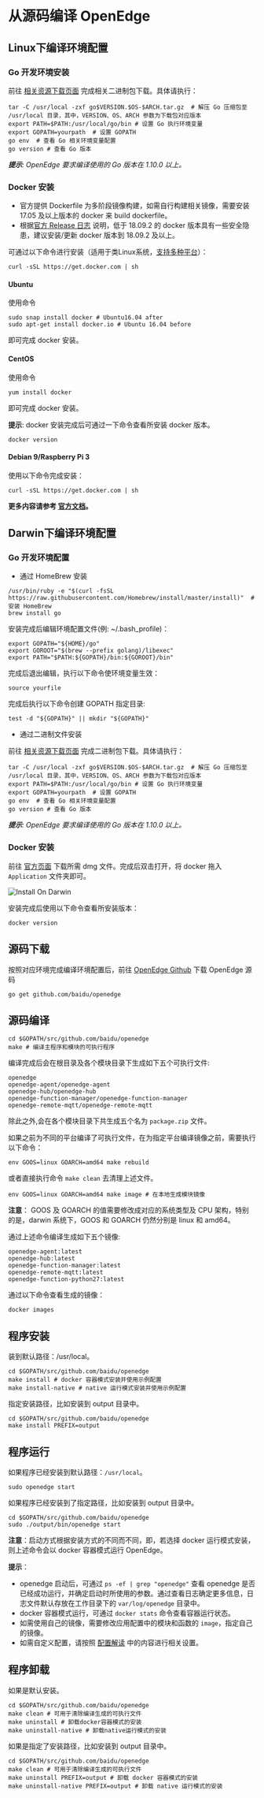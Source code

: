 # 从源码编译 OpenEdge

## Linux下编译环境配置

### Go 开发环境安装

前往 [相关资源下载页面](../Resources-download.md) 完成相关二进制包下载。具体请执行：

```shell
tar -C /usr/local -zxf go$VERSION.$OS-$ARCH.tar.gz  # 解压 Go 压缩包至 /usr/local 目录，其中，VERSION、OS、ARCH 参数为下载包对应版本
export PATH=$PATH:/usr/local/go/bin # 设置 Go 执行环境变量
export GOPATH=yourpath  # 设置 GOPATH
go env  # 查看 Go 相关环境变量配置
go version # 查看 Go 版本
```

_**提示**: OpenEdge 要求编译使用的 Go 版本在 1.10.0 以上。_

### Docker 安装

- 官方提供 Dockerfile 为多阶段镜像构建，如需自行构建相关镜像，需要安装 17.05 及以上版本的 docker 来 build dockerfile。
- 根据[官方 Release 日志](https://docs.docker.com/engine/release-notes/#18092) 说明，低于 18.09.2 的 docker 版本具有一些安全隐患，建议安装/更新 docker 版本到 18.09.2 及以上。

可通过以下命令进行安装（适用于类Linux系统，[支持多种平台](./Support-platforms.md)）：

```shell
curl -sSL https://get.docker.com | sh
```

#### Ubuntu

使用命令

```shell
sudo snap install docker # Ubuntu16.04 after
sudo apt-get install docker.io # Ubuntu 16.04 before
```

即可完成 docker 安装。

#### CentOS

使用命令

```shell
yum install docker
```

即可完成 docker 安装。

**提示**: docker 安装完成后可通过一下命令查看所安装 docker 版本。

```shell
docker version
```

#### Debian 9/Raspberry Pi 3

使用以下命令完成安装：

```shell
curl -sSL https://get.docker.com | sh
```

**更多内容请参考 [官方文档](https://docs.docker.com/install/)。**

## Darwin下编译环境配置

### Go 开发环境配置

+ 通过 HomeBrew 安装

```shell
/usr/bin/ruby -e "$(curl -fsSL https://raw.githubusercontent.com/Homebrew/install/master/install)"  # 安装 HomeBrew
brew install go
```

安装完成后编辑环境配置文件(例: ~/.bash_profile)：

```shell
export GOPATH="${HOME}/go"
export GOROOT="$(brew --prefix golang)/libexec"
export PATH="$PATH:${GOPATH}/bin:${GOROOT}/bin"
```

完成后退出编辑，执行以下命令使环境变量生效：

```shell
source yourfile
```

完成后执行以下命令创建 GOPATH 指定目录:

```shell
test -d "${GOPATH}" || mkdir "${GOPATH}"
```

+ 通过二进制文件安装

前往 [相关资源下载页面](../Resources-download.md) 完成二进制包下载。具体请执行：

```shell
tar -C /usr/local -zxf go$VERSION.$OS-$ARCH.tar.gz  # 解压 Go 压缩包至 /usr/local 目录，其中，VERSION、OS、ARCH 参数为下载包对应版本
export PATH=$PATH:/usr/local/go/bin # 设置 Go 执行环境变量
export GOPATH=yourpath  # 设置 GOPATH
go env  # 查看 Go 相关环境变量配置
go version # 查看 Go 版本
```

_**提示**: OpenEdge 要求编译使用的 Go 版本在 1.10.0 以上。_

### Docker 安装

前往 [官方页面](https://hub.docker.com/editions/community/docker-ce-desktop-mac) 下载所需 dmg 文件。完成后双击打开，将 docker 拖入 `Application` 文件夹即可。

![Install On Darwin](../../images/setup/docker-install-on-mac.png)

安装完成后使用以下命令查看所安装版本：

```shell
docker version
```

## 源码下载

按照对应环境完成编译环境配置后，前往 [OpenEdge Github](https://github.com/baidu/openedge) 下载 OpenEdge 源码

```shell
go get github.com/baidu/openedge
```

## 源码编译

```shell
cd $GOPATH/src/github.com/baidu/openedge
make # 编译主程序和模块的可执行程序
```

编译完成后会在根目录及各个模块目录下生成如下五个可执行文件:

```shell
openedge
openedge-agent/openedge-agent
openedge-hub/openedge-hub
openedge-function-manager/openedge-function-manager
openedge-remote-mqtt/openedge-remote-mqtt
```

除此之外,会在各个模块目录下共生成五个名为 `package.zip` 文件。

如果之前为不同的平台编译了可执行文件，在为指定平台编译镜像之前，需要执行以下命令：

```shell
env GOOS=linux GOARCH=amd64 make rebuild
```

或者直接执行命令 `make clean` 去清理上述文件。

```shell
env GOOS=linux GOARCH=amd64 make image # 在本地生成模块镜像
```

**注意**： GOOS 及 GOARCH 的值需要修改成对应的系统类型及 CPU 架构，特别的是，darwin 系统下，GOOS 和 GOARCH 仍然分别是 linux 和 amd64。

通过上述命令编译生成如下五个镜像:

```shell
openedge-agent:latest
openedge-hub:latest
openedge-function-manager:latest
openedge-remote-mqtt:latest
openedge-function-python27:latest
```

通过以下命令查看生成的镜像：

```shell
docker images
```

## 程序安装

装到默认路径：/usr/local。

```shell
cd $GOPATH/src/github.com/baidu/openedge
make install # docker 容器模式安装并使用示例配置
make install-native # native 运行模式安装并使用示例配置
```

指定安装路径，比如安装到 output 目录中。

```shell
cd $GOPATH/src/github.com/baidu/openedge
make install PREFIX=output
```

## 程序运行

如果程序已经安装到默认路径：`/usr/local`。

```shell
sudo openedge start
```

如果程序已经安装到了指定路径，比如安装到 output 目录中。

```shell
cd $GOPATH/src/github.com/baidu/openedge
sudo ./output/bin/openedge start
```

**注意**：启动方式根据安装方式的不同而不同，即，若选择 docker 运行模式安装，则上述命令会以 docker 容器模式运行 OpenEdge。

**提示**：

- openedge 启动后，可通过 `ps -ef | grep "openedge"` 查看 openedge 是否已经成功运行，并确定启动时所使用的参数。通过查看日志确定更多信息，日志文件默认存放在工作目录下的 `var/log/openedge` 目录中。
- docker 容器模式运行，可通过 `docker stats` 命令查看容器运行状态。
- 如需使用自己的镜像，需要修改应用配置中的模块和函数的 `image`，指定自己的镜像。
- 如需自定义配置，请按照 [配置解读](../tutorials/Config-interpretation.md) 中的内容进行相关设置。

## 程序卸载

如果是默认安装。

```shell
cd $GOPATH/src/github.com/baidu/openedge
make clean # 可用于清除编译生成的可执行文件
make uninstall # 卸载docker容器模式的安装
make uninstall-native # 卸载native运行模式的安装
```

如果是指定了安装路径，比如安装到 output 目录中。

```shell
cd $GOPATH/src/github.com/baidu/openedge
make clean # 可用于清除编译生成的可执行文件
make uninstall PREFIX=output # 卸载 docker 容器模式的安装
make uninstall-native PREFIX=output # 卸载 native 运行模式的安装
```